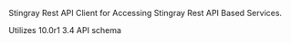 Stingray Rest API Client for Accessing Stingray Rest API Based Services.

Utilizes 10.0r1 3.4 API schema
